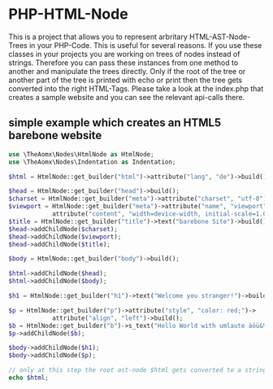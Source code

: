 # PHP-HTML-Node
This is a project that allows you to represent arbritary HTML-AST-Node-Trees in your PHP-Code. This is useful for several reasons. If you use these classes in your projects
you are working on trees of nodes instead of strings. Therefore you can pass these instances from one method to another and manipulate the trees directly. Only if the root of the tree
or another part of the tree is printed with echo or print then the tree gets converted into the right HTML-Tags. Please take a look at the index.php that creates a sample website and
you can see the relevant api-calls there.

## simple example which creates an HTML5 barebone website
```php
use \TheAomx\Nodes\HtmlNode as HtmlNode;
use \TheAomx\Nodes\Indentation as Indentation;

$html = HtmlNode::get_builder("html")->attribute("lang", "de")->build();

$head = HtmlNode::get_builder("head")->build();
$charset = HtmlNode::get_builder("meta")->attribute("charset", "utf-8")->build();
$viewport = HtmlNode::get_builder("meta")->attribute("name", "viewport")->
            attribute("content", "width=device-width, initial-scale=1.0")->build();
$title = HtmlNode::get_builder("title")->text("barebone Site")->build();
$head->addChildNode($charset);
$head->addChildNode($viewport);
$head->addChildNode($title);

$body = HtmlNode::get_builder("body")->build();

$html->addChildNode($head);
$html->addChildNode($body);

$h1 = HtmlNode::get_builder("h1")->text("Welcome you stranger!")->build();

$p = HtmlNode::get_builder("p")->attribute("style", "color: red;")->
            attribute("align", "left")->build();
$b = HtmlNode::get_builder("b")->s_text("Hello World with umlaute äöü&%")->build();
$p->addChildNode($b);

$body->addChildNode($h1);
$body->addChildNode($p);

// only at this step the root ast-node $html gets converted to a string!
echo $html;
```